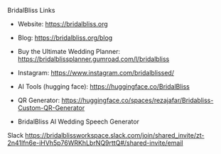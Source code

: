 BridalBliss Links

- Website: https://bridalbliss.org
- Blog: https://bridalbliss.org/blog
- Buy the Ultimate Wedding Planner: https://bridalblissplanner.gumroad.com/l/bridalbliss
- Instagram: https://www.instagram.com/bridalblissed/

- AI Tools (hugging face): https://huggingface.co/BridalBliss
- QR Generator: https://huggingface.co/spaces/rezajafar/Bridabliss-Custom-QR-Generator
- BridalBliss AI Wedding Speech Generator

Slack
https://bridalblissworkspace.slack.com/join/shared_invite/zt-2n41lfn6e-iHVh5p76WRKhLbrNQ9rttQ#/shared-invite/email